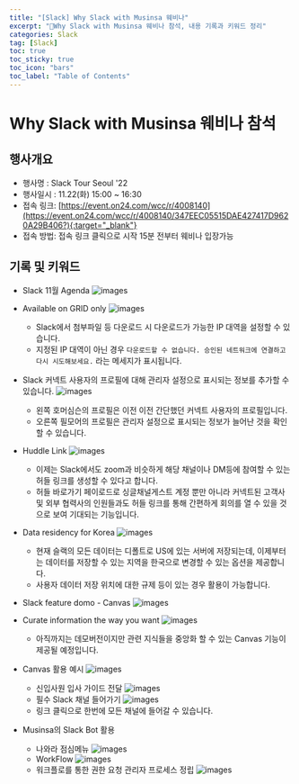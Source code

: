 ```yaml
---
title: "[Slack] Why Slack with Musinsa 웨비나"
excerpt: "📃Why Slack with Musinsa 웨비나 참석, 내용 기록과 키워드 정리"
categories: Slack
tag: [Slack]
toc: true
toc_sticky: true
toc_icon: "bars"
toc_label: "Table of Contents"
---
```


# Why Slack with Musinsa 웨비나 참석

## 행사개요 
- 행사명 : Slack Tour Seoul '22
- 행사일시 : 11.22(화) 15:00 ~ 16:30 
- 접속 링크: [https://event.on24.com/wcc/r/4008140](https://event.on24.com/wcc/r/4008140/347EEC05515DAE427417D9620A29B406?){:target="_blank"}
- 접속 방법: 접속 링크 클릭으로 시작 15분 전부터 웨비나 입장가능

## 기록 및 키워드
- Slack 11월 Agenda
![images](/images/2022-11-22-why-slack-with-musinsa/slack1.png)

- Available on GRID only
![images](/images/2022-11-22-why-slack-with-musinsa/slack2.png)
  - Slack에서 첨부파일 등 다운로드 시 다운로드가 가능한 IP 대역을 설정할 수 있습니다.
  - 지정된 IP 대역이 아닌 경우 `다운로드할 수 없습니다. 승인된 네트워크에 연결하고 다시 시도해보세요.` 라는 메세지가 표시됩니다.

- Slack 커넥트 사용자의 프로필에 대해 관리자 설정으로 표시되는 정보를 추가할 수 있습니다.
![images](/images/2022-11-22-why-slack-with-musinsa/slack3.png)
  - 왼쪽 호머심슨의 프로필은 이전 이전 간단했던 커넥트 사용자의 프로필입니다.
  - 오른쪽 필모어의 프로필은 관리자 설정으로 표시되는 정보가 늘어난 것을 확인할 수 있습니다.

- Huddle Link
![images](/images/2022-11-22-why-slack-with-musinsa/slack4.png)
  - 이제는 Slack에서도 zoom과 비슷하게 해당 채널이나 DM등에 참여할 수 있는 허들 링크를 생성할 수 있다고 합니다.
  - 허들 바로가기 페이로드로 싱글채널게스트 계정 뿐만 아니라 커넥트된 고객사 및 외부 협력사의 인원들과도 허들 링크를 통해 간편하게 회의를 열 수 있을 것으로 보여 기대되는 기능입니다.

- Data residency for Korea
![images](/images/2022-11-22-why-slack-with-musinsa/slack5.png)
  - 현재 슬랙의 모든 데이터는 디폴트로 US에 있는 서버에 저장되는데, 이제부터는 데이터를 저장할 수 있는 지역을 한국으로 변경할 수 있는 옵션을 제공합니다.
  - 사용자 데이터 저장 위치에 대한 규제 등이 있는 경우 활용이 가능합니다.

- Slack feature domo - Canvas
![images](/images/2022-11-22-why-slack-with-musinsa/slack6.png)

- Curate information the way you want
![images](/images/2022-11-22-why-slack-with-musinsa/slack7.png)
  - 아직까지는 데모버전이지만 관련 지식들을 중앙화 할 수 있는 Canvas 기능이 제공될 예정입니다.

- Canvas 활용 예시
![images](/images/2022-11-22-why-slack-with-musinsa/slack8.png)
  - 신입사원 입사 가이드 전달
  ![images](/images/2022-11-22-why-slack-with-musinsa/slack9.png)
  - 필수 Slack 채널 들어가기
  ![images](/images/2022-11-22-why-slack-with-musinsa/slack10.png)
  - 링크 클릭으로 한번에 모든 채널에 들어갈 수 있습니다.

- Musinsa의 Slack Bot 활용
  - 나와라 점심메뉴
  ![images](/images/2022-11-22-why-slack-with-musinsa/slack11.png)
  - WorkFlow
  ![images](/images/2022-11-22-why-slack-with-musinsa/slack12.png)
  - 워크플로를 통한 권한 요청 관리자 프로세스 정립
  ![images](/images/2022-11-22-why-slack-with-musinsa/slack13.png)